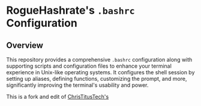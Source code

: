 # RogueHashrate's `.bashrc` Configuration

## Overview

This repository provides a comprehensive `.bashrc` configuration along with supporting scripts and configuration files to enhance your terminal experience in Unix-like operating systems. It configures the shell session by setting up aliases, defining functions, customizing the prompt, and more, significantly improving the terminal's usability and power.

This is a fork and edit of [ChrisTitusTech's](https://github.com/ChrisTitusTech/mybash/tree/main "mybash")
